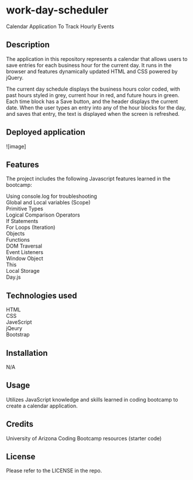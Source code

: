 # work-day-scheduler
Calendar Application To Track Hourly Events

## Description

The application in this repository represents a calendar that allows users to save entries for each business hour for the current day. It runs in the browser and features dynamically updated HTML and CSS powered by jQuery.

The current day schedule displays the business hours color coded, with past hours styled in grey, current hour in red, and future hours in green. Each time block has a Save button, and the header displays the current date. When the user types an entry into any of the hour blocks for the day, and saves that entry, the text is displayed when the screen is refreshed. 

## Deployed application



![image]

## Features

The project includes the following Javascript features learned in the bootcamp:  

Using console.log for troubleshooting   
Global and Local variables (Scope)   
Primitive Types   
Logical Comparison Operators   
If Statements   
For Loops (Iteration)   
Objects   
Functions   
DOM Traversal   
Event Listeners   
Window Object   
This   
Local Storage   
Day.js

## Technologies used

HTML   
CSS   
JaveScript   
jQeury   
Bootstrap

## Installation

N/A

## Usage

Utilizes JavaScript knowledge and skills learned in coding bootcamp to create a calendar application.

## Credits

University of Arizona Coding Bootcamp resources (starter code)

## License

Please refer to the LICENSE in the repo.